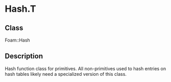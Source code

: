 # Hash.T 
## Class
Foam::Hash

## Description
Hash function class for primitives.  All non-primitives used to hash
entries on hash tables likely need a specialized version of this class.


